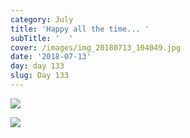 ```yaml
---
category: July
title: 'Happy all the time... '
subTitle: '  '
cover: /images/img_20180713_104049.jpg
date: '2018-07-13'
day: day 133
slug: Day 133
---
```

![](/images/img_20180713_104049.jpg)

![](/images/img_20180713_110055.jpg)
